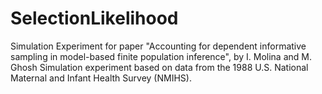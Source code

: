 # SelectionLikelihood
Simulation Experiment for paper "Accounting for dependent informative sampling in model-based finite population inference", by I. Molina and M. Ghosh
Simulation experiment based on data from the 1988 U.S. National Maternal and Infant Health Survey (NMIHS).
